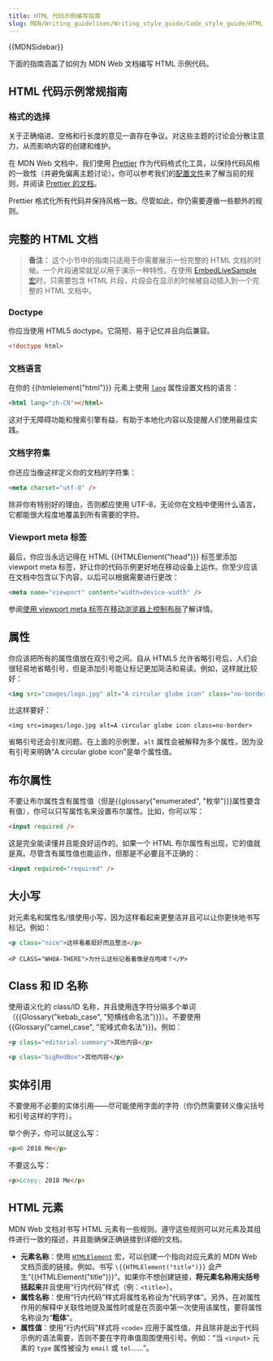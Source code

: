 ```yaml
---
title: HTML 代码示例编写指南
slug: MDN/Writing_guidelines/Writing_style_guide/Code_style_guide/HTML
---
```


{{MDNSidebar}}

下面的指南涵盖了如何为 MDN Web 文档编写 HTML 示例代码。

## HTML 代码示例常规指南

### 格式的选择

关于正确缩进、空格和行长度的意见一直存在争议。对这些主题的讨论会分散注意力，从而影响内容的创建和维护。

在 MDN Web 文档中，我们使用 [Prettier](https://prettier.io/) 作为代码格式化工具，以保持代码风格的一致性（并避免偏离主题讨论）。你可以参考我们的[配置文件](https://github.com/mdn/content/blob/main/.prettierrc.json)来了解当前的规则，并阅读 [Prettier 的文档](https://prettier.io/docs/en/index.html)。

Prettier 格式化所有代码并保持风格一致。尽管如此，你仍需要遵循一些额外的规则。

## 完整的 HTML 文档

> **备注：** 这个小节中的指南只适用于你需要展示一份完整的 HTML 文档的时候。一个片段通常就足以用于演示一种特性。在使用 [EmbedLiveSample 宏](/zh-CN/docs/MDN/Writing_guidelines/Page_structures/Code_examples#传统运行实例)时，只需要包含 HTML 片段，片段会在显示的时候被自动插入到一个完整的 HTML 文档中。

### Doctype

你应当使用 HTML5 doctype。它简短、易于记忆并且向后兼容。

```html example-good
<!doctype html>
```

### 文档语言

在你的 {{htmlelement("html")}} 元素上使用 [`lang`](/zh-CN/docs/Web/HTML/Global_attributes#lang) 属性设置文档的语言：

```html example-good
<html lang="zh-CN"></html>
```

这对于无障碍功能和搜索引擎有益，有助于本地化内容以及提醒人们使用最佳实践。

### 文档字符集

你还应当像这样定义你的文档的字符集：

```html example-good
<meta charset="utf-8" />
```

除非你有特别好的理由，否则都应使用 UTF-8，无论你在文档中使用什么语言，它都能很大程度地覆盖到所有需要的字符。

### Viewport meta 标签

最后，你应当永远记得在 HTML {{HTMLElement("head")}} 标签里添加 viewport meta 标签，好让你的代码示例更好地在移动设备上运作。你至少应该在文档中包含以下内容，以后可以根据需要进行更改：

```html example-good
<meta name="viewport" content="width=device-width" />
```

参阅[使用 viewport meta 标签在移动浏览器上控制布局](/zh-CN/docs/Web/HTML/Viewport_meta_tag)了解详情。

## 属性

你应该把所有的属性值放在双引号之间。自从 HTML5 允许省略引号后，人们会很轻易地省略引号，但是添加引号能让标记更加简洁和易读。例如，这样就比较好：

```html example-good
<img src="images/logo.jpg" alt="A circular globe icon" class="no-border" />
```

比这样要好：

```html-nolint example-bad
<img src=images/logo.jpg alt=A circular globe icon class=no-border>
```

省略引号还会引发问题。在上面的示例里，`alt` 属性会被解释为多个属性，因为没有引号来明确“A circular globe icon”是单个属性值。

## 布尔属性

不要让布尔属性含有属性值（但是{{glossary("enumerated", "枚举")}}属性要含有值），你可以只写属性名来设置布尔属性。比如，你可以写：

```html example-good
<input required />
```

这是完全能读懂并且能良好运作的。如果一个 HTML 布尔属性有出现，它的值就是真。尽管含有属性值也能运作，但那是不必要且不正确的：

```html example-bad
<input required="required" />
```

## 大小写

对元素名和属性名/值使用小写，因为这样看起来更整洁并且可以让你更快地书写标记。例如：

```html example-good
<p class="nice">这样看着挺好而且整洁</p>
```

```html-nolint example-bad
<P CLASS="WHOA-THERE">为什么这标记看着像是在咆哮？</P>
```

## Class 和 ID 名称

使用语义化的 class/ID 名称，并且使用连字符分隔多个单词（{{Glossary("kebab_case", "短横线命名法")}}）。不要使用{{Glossary("camel_case", "驼峰式命名法")}}。例如：

```html example-good
<p class="editorial-summary">其他内容</p>
```

```html example-bad
<p class="bigRedBox">其他内容</p>
```

## 实体引用

不要使用不必要的实体引用——尽可能使用字面的字符（你仍然需要转义像尖括号和引号这样的字符）。

举个例子，你可以就这么写：

```html example-good
<p>© 2018 Me</p>
```

不要这么写：

```html example-bad
<p>&copy; 2018 Me</p>
```

## HTML 元素

MDN Web 文档对书写 HTML 元素有一些规则。遵守这些规则可以对元素及其组件进行一致的描述，并且能确保正确链接到详细的文档。

- **元素名称**：使用 [`HTMLElement`](https://github.com/mdn/yari/blob/main/kumascript/macros/HTMLElement.ejs) 宏，可以创建一个指向对应元素的 MDN Web 文档页面的链接。例如，书写 `\{{HTMLElement("title")}}` 会产生“{{HTMLElement("title")}}”。如果你不想创建链接，**将元素名称用尖括号括起来**并且使用“行内代码”样式（例：`<title>`）。
- **属性名称**：使用“行内代码”样式将属性名称设为“代码字体”。另外，在对属性作用的解释中关联性地提及属性时或是在页面中第一次使用该属性，要将属性名称设为“**粗体**”。
- **属性值**：使用“行内代码”样式将 `<code>` 应用于属性值，并且除非是出于代码示例的语法需要，否则不要在字符串值周围使用引号。例如：“当 `<input>` 元素的 `type` 属性被设为 `email` 或 `tel`……”。

